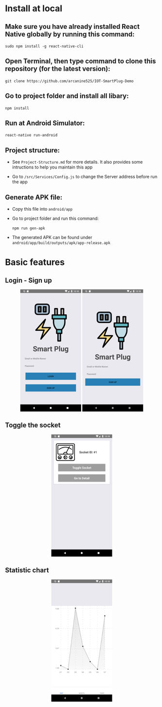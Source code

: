# Install at local
## Make sure you have already installed React Native globally by running this command:

`sudo npm install -g react-native-cli`

## Open Terminal, then type command to clone this repository (for the latest version):  

`git clone https://github.com/arcanine525/IOT-SmartPlug-Demo` 

## Go to project folder and install all libary:

`npm install `

## Run at Android Simulator:

`react-native run-android`

## Project structure:

* See `Project-Structure.md` for more details. It also provides some intructions to help you maintain this app

* Go to `/src/Services/Config.js` to change the Server address before run the app

## Generate APK file: 
* Copy this file into `android/app`
* Go to project folder and run this command:

    `npm run gen-apk`
* The generated APK can be found under `android/app/build/outputs/apk/app-release.apk`

# Basic features

## Login - Sign up

<p align="center">
  <img src="screenshot/login.png" width="200px;">
  <img src="screenshot/signup.png" width="200px;">
</p>

## Toggle the socket

<p align="center">
  <img src="screenshot/control.png" width="200px;">
</p>

## Statistic chart

<p align="center">
  <img src="screenshot/chart.png" width="200px;">
</p>
